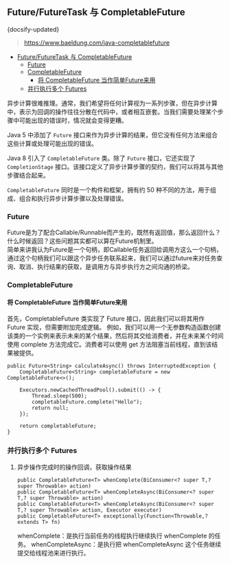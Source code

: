 ## Future/FutureTask 与 CompletableFuture
{docsify-updated}
>https://www.baeldung.com/java-completablefuture   

- [Future/FutureTask 与 CompletableFuture](#futurefuturetask-与-completablefuture)
	- [Future](#future)
	- [CompletableFuture](#completablefuture)
		- [将 CompletableFuture 当作简单Future来用](#将-completablefuture-当作简单future来用)
	- [并行执行多个 Futures](#并行执行多个-futures)


异步计算很难推理。通常，我们希望将任何计算视为一系列步骤，但在异步计算中，表示为回调的操作往往分散在代码中，或者相互嵌套。当我们需要处理某个步骤中可能出现的错误时，情况就会变得更糟。

Java 5 中添加了 `Future` 接口来作为异步计算的结果，但它没有任何方法来组合这些计算或处理可能出现的错误。

Java 8 引入了 `CompletableFuture` 类。除了 `Future` 接口，它还实现了 `CompletionStage` 接口。该接口定义了异步计算步骤的契约，我们可以将其与其他步骤结合起来。

`CompletableFuture` 同时是一个构件和框架，拥有约 50 种不同的方法，用于组成、组合和执行异步计算步骤以及处理错误。

### Future
Future是为了配合Callable/Runnable而产生的，既然有返回值，那么返回什么？什么时候返回？这些问题其实都可以算在Future机制里。  
简单来讲我认为Future是一个句柄，即Callable任务返回给调用方这么一个句柄，通过这个句柄我们可以跟这个异步任务联系起来，我们可以通过future来对任务查询、取消、执行结果的获取，是调用方与异步执行方之间沟通的桥梁。

### CompletableFuture

#### 将 CompletableFuture 当作简单Future来用
首先，CompletableFuture 类实现了 Future 接口，因此我们可以将其用作 Future 实现，但需要附加完成逻辑。
例如，我们可以用一个无参数构造函数创建该类的一个实例来表示未来的某个结果，然后将其交给消费者，并在未来某个时间使用 complete 方法完成它。消费者可以使用 get 方法阻塞当前线程，直到该结果被提供。

```
public Future<String> calculateAsync() throws InterruptedException {
    CompletableFuture<String> completableFuture = new CompletableFuture<>();

    Executors.newCachedThreadPool().submit(() -> {
        Thread.sleep(500);
        completableFuture.complete("Hello");
        return null;
    });

    return completableFuture;
}
```

### 并行执行多个 Futures

1. 异步操作完成时的操作回调，获取操作结果
	```
	public CompletableFuture<T> whenComplete(BiConsumer<? super T,? super Throwable> action)
	public CompletableFuture<T> whenCompleteAsync(BiConsumer<? super T,? super Throwable> action)
	public CompletableFuture<T> whenCompleteAsync(BiConsumer<? super T,? super Throwable> action, Executor executor)
	public CompletableFuture<T> exceptionally(Function<Throwable,? extends T> fn)
	```
	whenComplete：是执行当前任务的线程执行继续执行 whenComplete 的任务。
	whenCompleteAsync：是执行把 whenCompleteAsync 这个任务继续提交给线程池来进行执行。